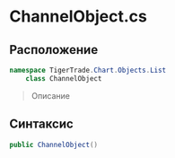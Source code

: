 
# ChannelObject.cs
## Расположение
```csharp
namespace TigerTrade.Chart.Objects.List  
    class ChannelObject
```

> Описание

## Синтаксис
```csharp
public ChannelObject()
```
